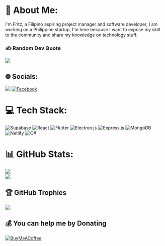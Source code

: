 # 💫 About Me:
I'm Fritz, a Filipino aspiring project manager and software developer, I am working on a Philippine startup, I'm here because I want to expose my skill to the community and share my knowledge on technology stuff.

### ✍️ Random Dev Quote
![](https://quotes-github-readme.vercel.app/api?type=horizontal&theme=light)

## 🌐 Socials:
[![](https://visitcount.itsvg.in/api?id=ProjectFuritsu&icon=5&color=4)](https://visitcount.itsvg.in)
[![Facebook](https://img.shields.io/badge/Facebook-%231877F2.svg?logo=Facebook&logoColor=white)](https://facebook.com/JohnFritzCaballeroCapillanes) 


# 💻 Tech Stack:
![Supabase](https://img.shields.io/badge/Supabase-3ECF8E?style=for-the-badge&logo=supabase&logoColor=white) ![React](https://img.shields.io/badge/react-%2320232a.svg?style=for-the-badge&logo=react&logoColor=%2361DAFB) ![Flutter](https://img.shields.io/badge/Flutter-%2302569B.svg?style=for-the-badge&logo=Flutter&logoColor=white) ![Electron.js](https://img.shields.io/badge/Electron-191970?style=for-the-badge&logo=Electron&logoColor=white) ![Express.js](https://img.shields.io/badge/express.js-%23404d59.svg?style=for-the-badge&logo=express&logoColor=%2361DAFB) ![MongoDB](https://img.shields.io/badge/MongoDB-%234ea94b.svg?style=for-the-badge&logo=mongodb&logoColor=white) ![Netlify](https://img.shields.io/badge/netlify-%23000000.svg?style=for-the-badge&logo=netlify&logoColor=#00C7B7) ![C#](https://img.shields.io/badge/c%23-%23239120.svg?style=for-the-badge&logo=csharp&logoColor=white)

# 📊 GitHub Stats:
![](https://github-readme-stats.vercel.app/api?username=ProjectFuritsu&theme=default&hide_border=false&include_all_commits=false&count_private=false)<br/>
![](https://github-readme-streak-stats.herokuapp.com/?user=ProjectFuritsu&theme=default&hide_border=false)<br/>

## 🏆 GitHub Trophies
![](https://github-profile-trophy.vercel.app/?username=ProjectFuritsu&theme=default&no-frame=false&no-bg=true&margin-w=4)

## 💰 You can help me by Donating
[![BuyMeACoffee](https://img.shields.io/badge/Buy%20Me%20a%20Coffee-ffdd00?style=for-the-badge&logo=buy-me-a-coffee&logoColor=black)](https://buymeacoffee.com/furitsu) 
